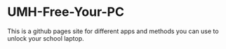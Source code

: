 # UMH-Free-Your-PC
This is a github pages site for different apps and methods you can use to unlock your school laptop.
